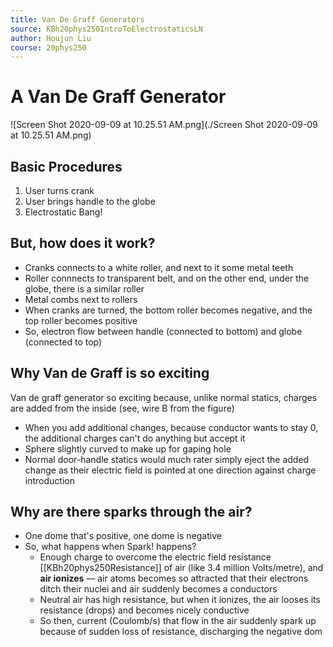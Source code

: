 ```yaml
---
title: Van De Graff Generators
source: KBh20phys250IntroToElectrostaticsLN
author: Houjun Liu
course: 20phys250
---
```


# A Van De Graff Generator


  ![Screen Shot 2020-09-09 at 10.25.51 AM.png](./Screen Shot 2020-09-09 at 10.25.51 AM.png)
  
  
## Basic Procedures 
1. User turns crank
2. User brings handle to the globe
3. Electrostatic Bang!
  
## But, how does it work?
* Cranks connects to a white roller, and next to it some metal teeth
* Roller connnects to transparent belt, and on the other end, under the globe, there is a similar roller
* Metal combs next to rollers 
* When cranks are turned, the bottom roller becomes negative, and the top roller becomes positive
* So, electron flow between handle (connected to bottom) and globe (connected to top) 
        
## Why Van de Graff is so exciting
 Van de graff generator so exciting because, unlike normal statics, charges are added from the inside (see, wire B from the figure)
 
 * When you add additional changes, because conductor wants to stay 0, the additional charges can't do anything but accept it 
 * Sphere slightly curved to make up for gaping hole
 * Normal door-handle statics would much rater simply eject the added change  as their electric field is pointed at one direction against charge introduction
 
## Why are there sparks through the air?
 * One dome that's positive, one dome is negative
 * So, what happens when Spark! happens?
     * Enough charge to overcome the electric field resistance [[KBh20phys250Resistance]] of air (like 3.4 million Volts/metre), and **air ionizes** — air atoms becomes so attracted that their electrons ditch their nuclei and air suddenly becomes a conductors
     * Neutral air has high resistance, but when it ionizes, the air looses its resistance (drops) and becomes nicely conductive
     * So then, current (Coulomb/s) that flow in the air suddenly spark up because of sudden loss of resistance, discharging the negative dom
